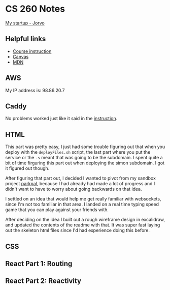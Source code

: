 # CS 260 Notes

[My startup - Jorvo](https://startup.jorvo.link)

## Helpful links

- [Course instruction](https://github.com/webprogramming260)
- [Canvas](https://byu.instructure.com)
- [MDN](https://developer.mozilla.org)

## AWS

My IP address is: 98.86.20.7

## Caddy

No problems worked just like it said in the [instruction](https://github.com/webprogramming260/.github/blob/main/profile/webServers/https/https.md).

## HTML

This part was pretty easy, I just had some trouble figuring out that when you deploy with the `deployFiles.sh` script, the last part where you put the service or the `-s` meant that was going to be the subdomain. I spent quite a bit of time firguring this part out when deploying the simon subdomain. I got it figured out though.

After figuring that part out, I decided I wanted to pivot from my sandbox project [parkpal](https://parkpal.co/), because I had already had made a lot of progress and I didn't want to have to worry about going backwards on that idea.

I settled on an idea that would help me get really familiar with websockets, since I'm not too familiar in that area. I landed on a real time typing speed game that you can play against your friends with.

After deciding on the idea I built out a rough wireframe design in excalidraw, and updated the contents of the readme with that. It was super fast laying out the skeleton html files since I'd had experience doing this before.

## CSS

## React Part 1: Routing

## React Part 2: Reactivity
